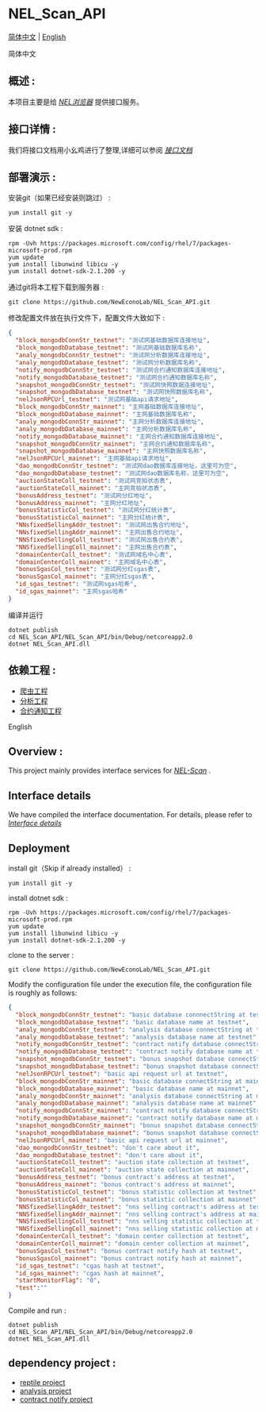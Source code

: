 # NEL_Scan_API
[简体中文](#zh) |    [English](#en) 

<a name="zh">简体中文</a>
## 概述 :
本项目主要是给 _[NEL浏览器](https://scan.nel.group/)_ 提供接口服务。

## 接口详情 :
我们将接口文档用小幺鸡进行了整理,详细可以参阅 _[接口文档](http://www.xiaoyaoji.cn/doc/2veptPpn9o/edit)_

## 部署演示 :

安装git（如果已经安装则跳过） :
```
yum install git -y
```

安装 dotnet sdk :
```
rpm -Uvh https://packages.microsoft.com/config/rhel/7/packages-microsoft-prod.rpm
yum update
yum install libunwind libicu -y
yum install dotnet-sdk-2.1.200 -y
```

通过git将本工程下载到服务器 :
```
git clone https://github.com/NewEconoLab/NEL_Scan_API.git
```

修改配置文件放在执行文件下，配置文件大致如下 :
```json
{
  "block_mongodbConnStr_testnet": "测试网基础数据库连接地址",
  "block_mongodbDatabase_testnet": "测试网基础数据库名称", 
  "analy_mongodbConnStr_testnet": "测试网分析数据库连接地址",
  "analy_mongodbDatabase_testnet": "测试网分析数据库名称",
  "notify_mongodbConnStr_testnet": "测试网合约通知数据库连接地址",
  "notify_mongodbDatabase_testnet": "测试网合约通知数据库名称",
  "snapshot_mongodbConnStr_testnet": "测试网快照数据连接地址",
  "snapshot_mongodbDatabase_testnet": "测试网快照数据库名称",
  "nelJsonRPCUrl_testnet": "测试网基础api请求地址",
  "block_mongodbConnStr_mainnet": "主网基础数据库连接地址",
  "block_mongodbDatabase_mainnet": "主网基础数据库名称",
  "analy_mongodbConnStr_mainnet": "主网分析数据库连接地址",
  "analy_mongodbDatabase_mainnet": "主网分析数据库名称",
  "notify_mongodbDatabase_mainnet": "主网合约通知数据库连接地址",
  "snapshot_mongodbConnStr_mainnet": "主网合约通知数据库名称",
  "snapshot_mongodbDatabase_mainnet": "主网快照数据库名称",
  "nelJsonRPCUrl_mainnet": "主网基础api请求地址",
  "dao_mongodbConnStr_testnet": "测试网dao数据库连接地址，这里可为空",
  "dao_mongodbDatabase_testnet": "测试网dao数据库名称，这里可为空",
  "auctionStateColl_testnet": "测试网竞拍状态表",
  "auctionStateColl_mainnet": "主网竞拍状态表",
  "bonusAddress_testnet": "测试网分红地址",
  "bonusAddress_mainnet": "主网分红地址",
  "bonusStatisticCol_testnet": "测试网分红统计表",
  "bonusStatisticCol_mainnet": "主网分红统计表",
  "NNsfixedSellingAddr_testnet": "测试网出售合约地址",
  "NNsfixedSellingAddr_mainnet": "主网出售合约地址",
  "NNSfixedSellingColl_testnet": "测试网出售合约表",
  "NNSfixedSellingColl_mainnet": "主网出售合约表",
  "domainCenterColl_testnet": "测试网域名中心表",
  "domainCenterColl_mainnet": "主网域名中心表",
  "bonusSgasCol_testnet": "测试网分红sgas表",
  "bonusSgasCol_mainnet": "主网分红sgas表",
  "id_sgas_testnet": "测试网sgas哈希",
  "id_sgas_mainnet": "主网sgas哈希"
}
```


编译并运行
```
dotnet publish
cd NEL_Scan_API/NEL_Scan_API/bin/Debug/netcoreapp2.0
dotnet NEL_Scan_API.dll
```

## 依赖工程 :
- [爬虫工程](https://github.com/NewEconoLab/NeoBlock-Mongo-Storage)
- [分析工程](https://github.com/NewEconoLab/NeoBlockAnalysis)
- [合约通知工程](https://github.com/NewEconoLab/ContractNotifyCollector)

<a name="en">English</a>
## Overview :
This project mainly provides interface services for _[NEL-Scan](https://scan.nel.group/)_ .

## Interface details
We have compiled the interface documentation. For details, please refer to _[Interface details](http://www.xiaoyaoji.cn/doc/2veptPpn9o/edit)_

## Deployment

install git（Skip if already installed） :
```
yum install git -y
```

install dotnet sdk :
```
rpm -Uvh https://packages.microsoft.com/config/rhel/7/packages-microsoft-prod.rpm
yum update
yum install libunwind libicu -y
yum install dotnet-sdk-2.1.200 -y
```

clone to the server :
```
git clone https://github.com/NewEconoLab/NEL_Scan_API.git
```

Modify the configuration file under the execution file, the configuration file is roughly as follows:
```json
{
  "block_mongodbConnStr_testnet": "basic database connnectString at testnet",
  "block_mongodbDatabase_testnet": "basic database name at testnet",
  "analy_mongodbConnStr_testnet": "analysis database connectString at testnet",
  "analy_mongodbDatabase_testnet": "analysis database name at testnet",
  "notify_mongodbConnStr_testnet": "contract notify database connectString at testnet",
  "notify_mongodbDatabase_testnet": "contract notify database name at testnet",
  "snapshot_mongodbConnStr_testnet": "bonus snapshot database connectString at testnet",
  "snapshot_mongodbDatabase_testnet": "bonus snapshot database connectString at testnet",
  "nelJsonRPCUrl_testnet": "basic api request url at testnet",
  "block_mongodbConnStr_mainnet": "basic database connectString at mainnet",
  "block_mongodbDatabase_mainnet": "basic database name at mainnet",
  "analy_mongodbConnStr_mainnet": "analysis database connectString at mainnet",
  "analy_mongodbDatabase_mainnet": "analysis database name at mainnet",
  "notify_mongodbConnStr_mainnet": "contract notify database connectString at mainnet",
  "notify_mongodbDatabase_mainnet": "contract notify database name at mainnet",
  "snapshot_mongodbConnStr_mainnet": "bonus snapshot database connectString at mainnet",
  "snapshot_mongodbDatabase_mainnet": "bonus snapshot database connectString at mainnet",
  "nelJsonRPCUrl_mainnet": "basic api request url at mainnet",
  "dao_mongodbConnStr_testnet": "don't care about it",
  "dao_mongodbDatabase_testnet": "don't care about it",
  "auctionStateColl_testnet": "auction state collection at testnet",
  "auctionStateColl_mainnet": "auction state collection at mainnet",
  "bonusAddress_testnet": "bonus contract's address at testnet",
  "bonusAddress_mainnet": "bonus contract's address at mainnet",
  "bonusStatisticCol_testnet": "bonus statistic collection at testnet",
  "bonusStatisticCol_mainnet": "bonus statistic collection at mainnet",
  "NNSfixedSellingAddr_testnet": "nns selling contract's address at testnet",
  "NNSfixedSellingAddr_mainnet": "nns selling contract's address at mainnet",
  "NNSfixedSellingColl_testnet": "nns selling statistic collection at testnet",
  "NNSfixedSellingColl_mainnet": "nns selling statistic collection at mainnet",
  "domainCenterColl_testnet": "domain center collection at testnet",
  "domainCenterColl_mainnet": "domain center collection at mainnet",
  "bonusSgasCol_testnet": "bonus contract notify hash at testnet",
  "bonusSgasCol_mainnet": "bonus contract notify hash at mainnet",
  "id_sgas_testnet": "cgas hash at testnet",
  "id_sgas_mainnet": "cgas hash at mainnet",
  "startMonitorFlag": "0",
  "test":""
}
```

Compile and run :
```
dotnet publish
cd NEL_Scan_API/NEL_Scan_API/bin/Debug/netcoreapp2.0
dotnet NEL_Scan_API.dll
```

## dependency project :
- [reptile project](https://github.com/NewEconoLab/NeoBlock-Mongo-Storage)
- [analysis project](https://github.com/NewEconoLab/NeoBlockAnalysis)
- [contract notify project](https://github.com/NewEconoLab/ContractNotifyCollector)
